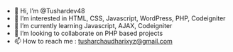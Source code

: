- 👋 Hi, I’m @Tushardev48
- 👀 I’m interested in HTML, CSS, Javascript, WordPress, PHP, Codeigniter
- 🌱 I’m currently learning Javascript, AJAX, Codeigniter
- 💞️ I’m looking to collaborate on PHP based projects
- 📫 How to reach me : tusharchaudharixyz@gmail.com

<!---
Tushardev48/Tushardev48 is a ✨ special ✨ repository because its `README.md` (this file) appears on your GitHub profile.
You can click the Preview link to take a look at your changes.
--->
